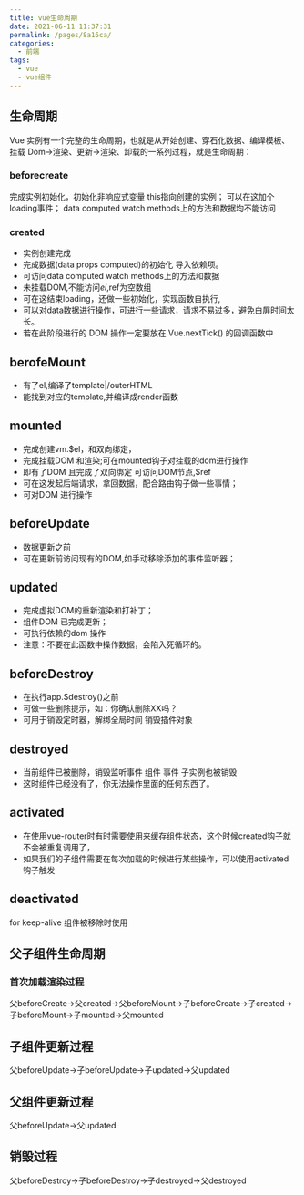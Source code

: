 ```yaml
---
title: vue生命周期
date: 2021-06-11 11:37:31
permalink: /pages/8a16ca/
categories:
  - 前端
tags:
  - vue
  - vue组件
---
```

## 生命周期
Vue 实例有一个完整的生命周期，也就是从开始创建、穿石化数据、编译模板、挂载 Dom->渲染、更新->渲染、卸载的一系列过程，就是生命周期：

### beforecreate
完成实例初始化，初始化非响应式变量
this指向创建的实例；
可以在这加个loading事件；
data computed watch methods上的方法和数据均不能访问
### created
- 实例创建完成
- 完成数据(data props computed)的初始化 导入依赖项。
- 可访问data computed watch methods上的方法和数据
- 未挂载DOM,不能访问$el,$ref为空数组
- 可在这结束loading，还做一些初始化，实现函数自执行,
- 可以对data数据进行操作，可进行一些请求，请求不易过多，避免白屏时间太长。
- 若在此阶段进行的 DOM 操作一定要放在 Vue.nextTick() 的回调函数中
## berofeMount
- 有了el,编译了template|/outerHTML
- 能找到对应的template,并编译成render函数
## mounted
- 完成创建vm.$el，和双向绑定，
- 完成挂载DOM 和渲染;可在mounted钩子对挂载的dom进行操作
- 即有了DOM 且完成了双向绑定 可访问DOM节点,$ref
- 可在这发起后端请求，拿回数据，配合路由钩子做一些事情；
- 可对DOM 进行操作
## beforeUpdate
- 数据更新之前
- 可在更新前访问现有的DOM,如手动移除添加的事件监听器；
## updated
- 完成虚拟DOM的重新渲染和打补丁；
- 组件DOM 已完成更新；
- 可执行依赖的dom 操作
- 注意：不要在此函数中操作数据，会陷入死循环的。

## beforeDestroy
- 在执行app.$destroy()之前
- 可做一些删除提示，如：你确认删除XX吗？
- 可用于销毁定时器，解绑全局时间 销毁插件对象
## destroyed
- 当前组件已被删除，销毁监听事件 组件 事件 子实例也被销毁
- 这时组件已经没有了，你无法操作里面的任何东西了。
## activated
- 在使用vue-router时有时需要使用<keep-alive></keep-alive>来缓存组件状态，这个时候created钩子就不会被重复调用了，
- 如果我们的子组件需要在每次加载的时候进行某些操作，可以使用activated钩子触发
## deactivated
for keep-alive 组件被移除时使用

## 父子组件生命周期
### 首次加载渲染过程
父beforeCreate->父created->父beforeMount->子beforeCreate->子created->子beforeMount->子mounted->父mounted
## 子组件更新过程
父beforeUpdate->子beforeUpdate->子updated->父updated
## 父组件更新过程
父beforeUpdate->父updated
## 销毁过程
父beforeDestroy->子beforeDestroy->子destroyed->父destroyed